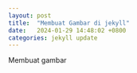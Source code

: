 ```yaml
---
layout: post
title:  "Membuat Gambar di jekyll"
date:   2024-01-29 14:48:02 +0800
categories: jekyll update
---
```

Membuat gambar